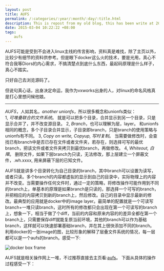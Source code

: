```yaml
---
layout: post
title: AUFS
permalink: /:categories/:year/:month/:day/:title.html
description: This is repost from my old blog, this has been write at 2015-03-04, i actually want to learn something about docker and it's essential, aufs. But i could not find any detail information about it. So i learn it and write some of my learned.
date: 2015-03-04 10:22:22 +08:00
tags: 
    aufs
---
```


AUFS可能是受到不会进入linux主线的传言影响，资料真是难找，除了主页以外，比较少有细节的资料供参考。但是眼下docker这么火的技术，要是光用，真心不符合我等Diors的内心需求，不搞清楚点到底什么东西，最起码原理是什么样子，真心不踏实。

只好自己去浏览源码了。

但说句真心话，出身决定命运，我作为vxworks出身的人，对linux的命名风格真是打心里想问候他娘。
***
*AUFS*，人如其名，*another unionfs*，所以很多概念和unionfs类似：     
 1, *可堆叠联合的文件系统*。
   就是可以把多个目录，合并显示到另一个目录，只是显示合并了，并不改变源目录。
 2, *Branch*，也可以理解为层，layer。
   和unionfs相同的概念，多个子目录合并显示，子目录即branch，只是branch的使用策略与unionfs有不同。
 3, *Copy on write, Copyup, 写时复制*。
   当需要做修改时，会查找已有branch中是否已存在文件或者文件夹，若存在，则选择可写的最优branch，把该文件或者文件夹拷贝到最优branch，再做修改。
 4, *Whiteout, 白障*。
   删除文件，如果下层branch为只读，无法修改，那上层建立一个屏蔽文件，.wh.xxxx, 用来屏蔽下层的已知文件。
     
AUFS就是讲多个目录转化为自己目录的branch，其中branch可以设置为读写，或者只读。多个branch的内容都虚拟的显示到自己的目录中，实际物理上的内容并不改变。当需要操作任何文件时，通过一定的策略，将修改操作可能作用到不同的branch上，单基本的原理是如果branch是只读的，那选择一个可写的branch，并把相应的内容拷贝到新的branch上，然后修改。自己的目录中显示最新的修改。最典型的应用就是docker中的image layer。最简单的配置就是一个可读写branch+一堆只读branch，这时所有的修改都只会出现在第一个可读写的branch上，想象一下，相当于做了个diff，当前的内容和原来内容的的差异全都在第一个branch上，只需要保存diff就能复原当前环境，其他的branch可以作为基础branch，这样就可以快速部署基础branch，并在其上很快添加不同的branch。
利用docker的一张image的图，比较形象的解释了层叠文件系统的情况，每一层都可以是一个aufs的branch。感受一下:

![docker box frame](https://cl.ly/1C1K3J2c0j0J/docker%20box%20frame.png)

AUFS就是相关操作网上一堆，不过推荐直接去主页看:[aufs](http://aufs.sourceforge.net/aufs.html)。
下面从具体的操作过程感受一下：




